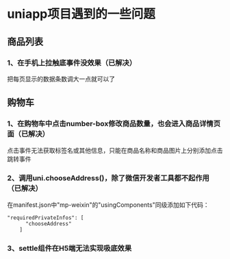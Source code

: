# uniapp项目遇到的一些问题

## 商品列表

### 1、在手机上拉触底事件没效果（已解决）
把每页显示的数据条数调大一点就可以了


## 购物车

### 1、在购物车中点击number-box修改商品数量，也会进入商品详情页面（已解决）
点击事件无法获取标签名或其他信息，只能在商品名称和商品图片上分别添加点击跳转事件

### 2、调用uni.chooseAddress()，除了微信开发者工具都不起作用（已解决）
在manifest.json中"mp-weixin"的"usingComponents"同级添加如下代码：
```
"requiredPrivateInfos": [
      "chooseAddress"
    ]
```

### 3、settle组件在H5端无法实现吸底效果






